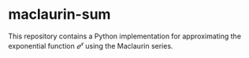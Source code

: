 # maclaurin-sum
This repository contains a Python implementation for approximating the exponential function $𝑒^𝑥$ using the Maclaurin series.

